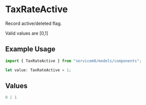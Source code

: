 # TaxRateActive

Record active/deleted flag. 

Valid values are [0,1]

## Example Usage

```typescript
import { TaxRateActive } from "servicem8/models/components";

let value: TaxRateActive = 1;
```

## Values

```typescript
0 | 1
```